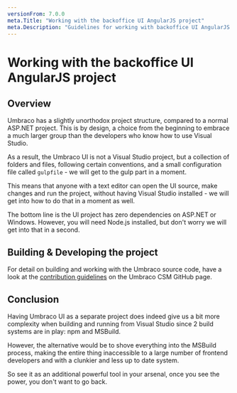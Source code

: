 ```yaml
---
versionFrom: 7.0.0
meta.Title: "Working with the backoffice UI AngularJS project"
meta.Description: "Guidelines for working with backoffice UI AngularJS project"
---
```


# Working with the backoffice UI AngularJS project

## Overview
Umbraco has a slightly unorthodox project structure, compared to a normal ASP.NET project. This is by design, a choice from the beginning to embrace a much larger group than the developers who know how to use Visual Studio.

As a result, the Umbraco UI is not a Visual Studio project, but a collection of folders and files, following certain conventions, and a small configuration file called `gulpfile` - we will get to the gulp part in a moment.

This means that anyone with a text editor can open the UI source, make changes and run the project, without having Visual Studio installed - we will get into how to do that in a moment as well.

The bottom line is the UI project has zero dependencies on ASP.NET or Windows. However, you will need Node.js installed, but don't worry we will get into that in a second.

## Building & Developing the project

For detail on building and working with the Umbraco source code, have a look at the [contribution guidelines](https://github.com/umbraco/Umbraco-CMS/blob/v8/dev/.github/CONTRIBUTING.md#building-umbraco-from-source-code) on the Umbraco CSM GitHub page.


## Conclusion
Having Umbraco UI as a separate project does indeed give us a bit more complexity when building and running from Visual Studio since 2 build systems are in play: npm and MSBuild.

However, the alternative would be to shove everything into the MSBuild process, making the entire thing inaccessible to a large number of frontend developers and with a clunkier and less up to date system.

So see it as an additional powerful tool in your arsenal, once you see the power, you don't want to go back.
